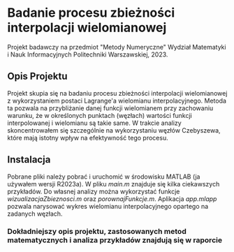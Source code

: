 # Badanie procesu zbieżności interpolacji wielomianowej

Projekt badawczy na przedmiot "Metody Numeryczne" Wydział Matematyki i Nauk Informacyjnych Politechniki Warszawskiej, 2023.

## Opis Projektu
Projekt skupia się na badaniu procesu zbieżności interpolacji wielomianowej z wykorzystaniem postaci Lagrange'a wielomianu interpolacyjnego. Metoda ta pozwala na przybliżanie danej funkcji wielomianem przy zachowaniu warunku, że w określonych punktach (węzłach) wartości funkcji interpolowanej i wielomianu są takie same. W trakcie analizy skoncentrowałem się szczególnie na wykorzystaniu węzłów Czebyszewa, które mają istotny wpływ na efektywność tego procesu.

## Instalacja
Pobrane pliki należy pobrać i uruchomić w środowisku MATLAB (ja używałem wersji R2023a). W pliku *main.m* znajduje się kilka ciekawszych przykładów. Do własnej analizy można wykorzystać funkcje *wizualizacjaZbieznosci.m* oraz *porownajFunkcje.m*. Aplikacja *app.mlapp* pozwala narysować wykres wielomianu interpolacyjnego opartego na zadanych węzłach.

### Dokładniejszy opis projektu, zastosowanych metod matematycznych i analiza przykładów znajdują się w raporcie

